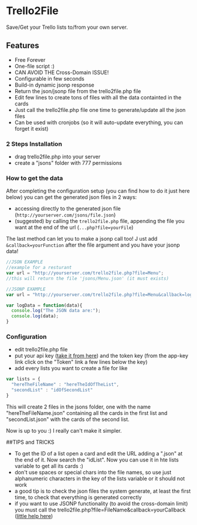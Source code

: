 # Trello2File
Save/Get your Trello lists to/from your own server.

## Features
- Free Forever
- One-file script :)
- CAN AVOID THE Cross-Domain ISSUE!
- Configurable in few seconds
- Build-in dynamic jsonp response
- Return the json/jsonp file from the trello2file.php file
- Edit few lines to create tons of files with all the data containted in the cards
- Just call the trello2file.php file one time to generate/update all the json files
- Can be used with cronjobs (so it will auto-update everything, you can forget it exist)

### 2 Steps Installation
- drag trello2file.php into your server
- create a "jsons" folder with 777 permissions

### How to get the data
After completing the configuration setup (you can find how to do it just here below) you can get the generated json files in 2 ways:
- accessing directly to the generated json file (`http://yourserver.com/jsons/file.json`)
- (suggested) by calling the `trello2file.php` file, appending the file you want at the end of the url (`...php?file=yourFile`)

The last method can let you to make a jsonp call too! J ust add `&callback=yourFunction` after the file argument and you have your jsonp data!
```js
//JSON EXAMPLE
//example for a resturant
var url = "http://yourserver.com/trello2file.php?file=Menu";
//this will return the file 'jsons/Menu.json' (it must exists)

//JSONP EXAMPLE
var url = "http://yourserver.com/trello2file.php?file=Menu&callback=logData";

var logData = function(data){
  console.log("The JSON data are:");
  console.log(data);
}

```

### Configuration
- edit trello2file.php file
- put your api key ([take it from here](https://trello.com/app-key)) and the token key (from the app-key link click on the "Token" link a few lines below the key)
- add every lists you want to create a file for like
```js
var lists = {
  "hereTheFileName" : "hereTheIdOfTheList",
  "secondList" : "idOfSecondList"
}
```
This will create 2 files in the jsons folder, one with the name "hereTheFileName.json" containing all the cards in the first list and "secondList.json" with the cards of the second list.

Now is up to you :) I really can't make it simpler.

##TIPS and TRICKS
- To get the ID of a list open a card and edit the URL adding a ".json" at the end of it. Now search the "idList". Now you can use it in hte lists variable to get all its cards :)
- don't use spaces or special chars into the file names, so use just alphanumeric characters in the key of the lists variable or it should not work
- a good tip is to check the json files the system generate, at least the first time, to check that everything is generated correctly
- if you want to use JSONP functionality (to avoid the cross-domain limit) you must call the trello2file.php?file=FileName&callback=yourCallback ([little help here](https://github.com/portapipe/Trello2File/wiki/Cross-Domain-issue,-avoid-it-with-jsonp))
